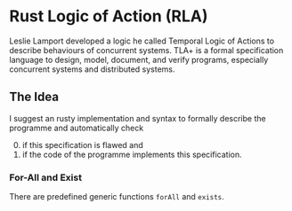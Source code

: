 #   Rust Logic of Action (RLA)
Leslie Lamport developed a logic he called Temporal Logic of Actions to describe behaviours of concurrent systems.
TLA+ is a formal specification language to design, model, document, and verify programs, especially concurrent systems and distributed systems.

##  The Idea
I suggest an rusty implementation and syntax to formally describe the programme and automatically check

0.  if this specification is flawed and
1.  if the code of the programme implements this specification.

### For-All and Exist

There are predefined generic functions `forAll` and `exists`.
